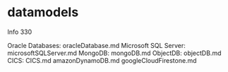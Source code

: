 # datamodels
Info 330 

Oracle Databases: oracleDatabase.md
Microsoft SQL Server: microsoftSQLServer.md
MongoDB: mongoDB.md
ObjectDB: objectDB.md
CICS: CICS.md
amazonDynamoDB.md
googleCloudFirestone.md
